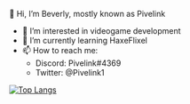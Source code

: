 👋 Hi, I’m Beverly, mostly known as Pivelink
- 👀 I’m interested in videogame development
- 🌱 I’m currently learning HaxeFlixel
- 📫 How to reach me:
    - Discord: Pivelink#4369
    - Twitter: @Pivelink1

[![Top Langs](https://github-readme-stats.vercel.app/api/top-langs/?username=MemeHoovy)](https://github.com/anuraghazra/github-readme-stats)  
<!---
Pivelink1/Pivelink1 is a ✨ special ✨ repository because its `README.md` (this file) appears on your GitHub profile.
You can click the Preview link to take a look at your changes.
--->

